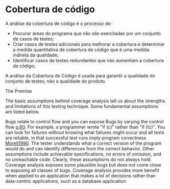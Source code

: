 # Cobertura de código #

A análise da cobertura de código é o processo de:
  * Procurar áreas do programa que não são exercitadas por um conjunto de casos de testes;
  * Criar casos de testes adicionais para melhorar a cobertura e determinar a medida quantitativa de cobertura de código que é uma medida indireta da qualidade;
  * Identificar casos de testes redundantes que não aumentam a cobertura de código;

A análise da Cobertura de Código é usada para garantir a qualidade do conjunto de testes, não a qualidade do produto.


The Premise

The basic assumptions behind coverage analysis tell us about the strengths and limitations of this testing technique. Some fundamental assumptions are listed below.

Bugs relate to control flow and you can expose Bugs by varying the control flow [p.60](Beizer1990.md). For example, a programmer wrote "if (c)" rather than "if (!c)".
You can look for failures without knowing what failures might occur and all tests are reliable, in that successful test runs imply program correctness [Morell1990](Morell1990.md). The tester understands what a correct version of the program would do and can identify differences from the correct behavior.
Other assumptions include achievable specifications, no errors of omission, and no unreachable code.
Clearly, these assumptions do not always hold. Coverage analysis exposes some plausible bugs but does not come close to exposing all classes of bugs. Coverage analysis provides more benefit when applied to an application that makes a lot of decisions rather than data-centric applications, such as a database application.